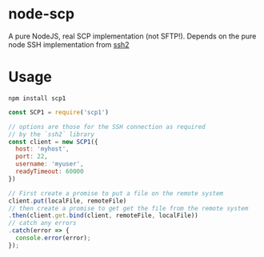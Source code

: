 # node-scp

A pure NodeJS, real SCP implementation (not SFTP!).
Depends on the pure node SSH implementation from [ssh2](https://www.npmjs.com/package/ssh2)

# Usage

```
npm install scp1
```

```javascript
const SCP1 = require('scp1')

// options are those for the SSH connection as required
// by the `ssh2` library
const client = new SCP1({
  host: 'myhost',
  port: 22,
  username: 'myuser',
  readyTimeout: 60000
})

// First create a promise to put a file on the remote system
client.put(localFile, remoteFile)
// then create a promise to get get the file from the remote system
.then(client.get.bind(client, remoteFile, localFile))
// catch any errors
.catch(error => {
  console.error(error);
});
```
